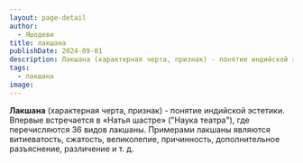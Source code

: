 ```yaml
---
layout: page-detail
author:
  - Яшодеви
title: лакшана
publishDate: 2024-09-01
description: Лакшана (характерная черта, признак) - понятие индийской эстетики. Впервые встречается в «Натья шастре» ("Наука театра"), где перечисляются 36 видов лакшаны. Примерами лакшаны являются витиеватость, сжатость, великолепие, причинность, дополнительное разъяснение, различение и т. д.
tags:
  - лакшана
image:
---
```

**Лакшана** (характерная черта, признак) - понятие индийской эстетики. Впервые встречается в «Натья шастре» ("Наука театра"), где перечисляются 36 видов лакшаны. Примерами лакшаны являются витиеватость, сжатость, великолепие, причинность, дополнительное разъяснение, различение и т. д.

